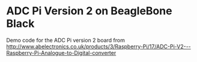 ADC Pi Version 2 on BeagleBone Black
=======
Demo code for the ADC Pi version 2 board from http://www.abelectronics.co.uk/products/3/Raspberry-Pi/17/ADC-Pi-V2---Raspberry-Pi-Analogue-to-Digital-converter
